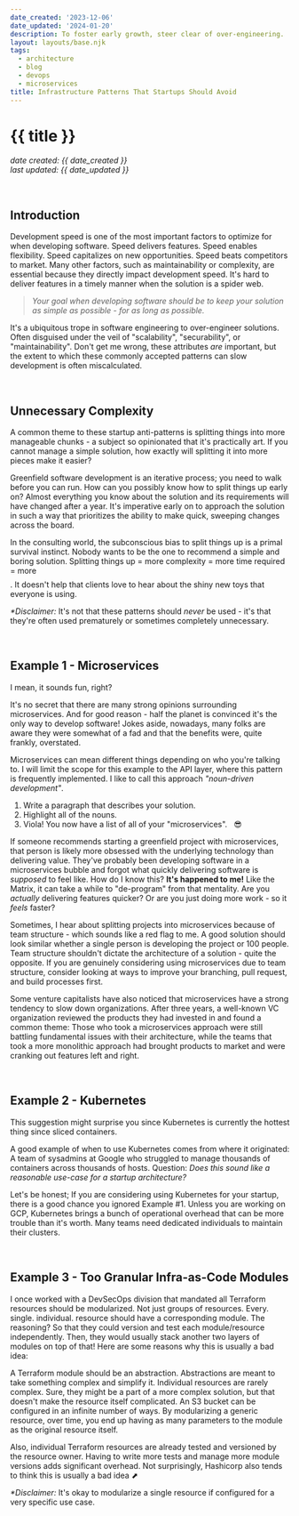 ```yaml
---
date_created: '2023-12-06'
date_updated: '2024-01-20'
description: To foster early growth, steer clear of over-engineering.
layout: layouts/base.njk
tags:
  - architecture
  - blog
  - devops
  - microservices
title: Infrastructure Patterns That Startups Should Avoid
---
```


# {{ title }}
_date created: {{ date_created }}_ \
_last updated: {{ date_updated }}_

&nbsp;
## Introduction
Development speed is one of the most important factors to optimize for when developing software. Speed delivers features. Speed enables flexibility. Speed capitalizes on new opportunities. Speed beats competitors to market. Many other factors, such as maintainability or complexity, are essential because they directly impact development speed. It's hard to deliver features in a timely manner when the solution is a spider web.

> _Your goal when developing software should be to keep your solution as simple as possible - for as long as possible._

It's a ubiquitous trope in software engineering to over-engineer solutions. Often disguised under the veil of "scalability", "securability", or "maintainability". Don't get me wrong, these attributes _are_ important, but the extent to which these commonly accepted patterns can slow development is often miscalculated.


&nbsp;
## Unnecessary Complexity
A common theme to these startup anti-patterns is splitting things into more manageable chunks - a subject so opinionated that it's practically art. If you cannot manage a simple solution, how exactly will splitting it into more pieces make it easier?

Greenfield software development is an iterative process; you need to walk before you can run. How can you possibly know how to split things up early on? Almost everything you know about the solution and its requirements will have changed after a year. It's imperative early on to approach the solution in such a way that prioritizes the ability to make quick, sweeping changes across the board.

In the consulting world, the subconscious bias to split things up is a primal survival instinct. Nobody wants to be the one to recommend a simple and boring solution. Splitting things up = more complexity = more time required = more $$$$. It doesn't help that clients love to hear about the shiny new toys that everyone is using.

_*Disclaimer:_ It's not that these patterns should _never_ be used - it's that they're often used prematurely or sometimes completely unnecessary.

&nbsp;
## Example 1 - Microservices
I mean, it sounds fun, right?

It's no secret that there are many strong opinions surrounding microservices. And for good reason - half the planet is convinced it's the only way to develop software! Jokes aside, nowadays, many folks are aware they were somewhat of a fad and that the benefits were, quite frankly, overstated.

Microservices can mean different things depending on who you're talking to. I will limit the scope for this example to the API layer, where this pattern is frequently implemented. I like to call this approach _"noun-driven development"_.

1) Write a paragraph that describes your solution.
2) Highlight all of the nouns.
3) Viola! You now have a list of all of your "microservices". &nbsp; 😎

If someone recommends starting a greenfield project with microservices, that person is likely more obsessed with the underlying technology than delivering value. They've probably been developing software in a microservices bubble and forgot what quickly delivering software is _supposed_ to feel like. How do I know this? __It's happened to me!__ Like the Matrix, it can take a while to "de-program" from that mentality. Are you _actually_ delivering features quicker? Or are you just doing more work - so it _feels_ faster?

Sometimes, I hear about splitting projects into microservices because of team structure - which sounds like a red flag to me. A good solution should look similar whether a single person is developing the project or 100 people. Team structure shouldn't dictate the architecture of a solution - quite the opposite. If you are genuinely considering using microservices due to team structure, consider looking at ways to improve your branching, pull request, and build processes first.

Some venture capitalists have also noticed that microservices have a strong tendency to slow down organizations. After three years, a well-known VC organization reviewed the products they had invested in and found a common theme: Those who took a microservices approach were still battling fundamental issues with their architecture, while the teams that took a more monolithic approach had brought products to market and were cranking out features left and right.

&nbsp;
## Example 2 - Kubernetes
This suggestion might surprise you since Kubernetes is currently the hottest thing since sliced containers.

A good example of when to use Kubernetes comes from where it originated: A team of sysadmins at Google who struggled to manage thousands of containers across thousands of hosts. Question: _Does this sound like a reasonable use-case for a startup architecture?_

Let's be honest; If you are considering using Kubernetes for your startup, there is a good chance you ignored Example #1. Unless you are working on GCP, Kubernetes brings a bunch of operational overhead that can be more trouble than it's worth. Many teams need dedicated individuals to maintain their clusters.

&nbsp;
## Example 3 - Too Granular Infra-as-Code Modules
I once worked with a DevSecOps division that mandated all Terraform resources should be modularized. Not just groups of resources. Every. single. individual. resource should have a corresponding module. The reasoning? So that they could version and test each module/resource independently. Then, they would usually stack another two layers of modules on top of that! Here are some reasons why this is usually a bad idea:

A Terraform module should be an abstraction. Abstractions are meant to take something complex and simplify it. Individual resources are rarely complex. Sure, they might be a part of a more complex solution, but that doesn't make the resource itself complicated. An S3 bucket can be configured in an infinite number of ways. By modularizing a generic resource, over time, you end up having as many parameters to the module as the original resource itself.

Also, individual Terraform resources are already tested and versioned by the resource owner. Having to write more tests and manage more module versions adds significant overhead. Not surprisingly, Hashicorp also tends to think this is usually a bad idea <a href="https://developer.hashicorp.com/terraform/language/modules/develop#when-to-write-a-module" target="_blank" style="text-decoration:none">&#11016;</a>

_*Disclaimer:_ It's okay to modularize a single resource if configured for a very specific use case.
